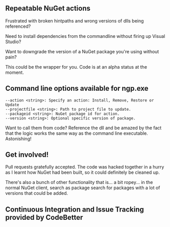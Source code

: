 ## Repeatable NuGet actions

Frustrated with broken hintpaths and wrong versions of dlls being referenced?

Need to install dependencies from the commandline without firing up Visual Studio?

Want to downgrade the version of a NuGet package you're using without pain?

This could be the wrapper for you. Code is at an alpha status at the moment.

## Command line options available for ngp.exe

    --action <string>: Specify an action: Install, Remove, Restore or Update
    --projectfile <string>: Path to project file to update.
    --packageid <string>: NuGet package id for action.
    --version <string>: Optional specific version of package.

Want to call them from code? Reference the dll and be amazed by the fact that the logic works the same way as the command line executable. Astonishing!

## Get involved!

Pull requests gratefully accepted. The code was hacked together in a hurry as I learnt how NuGet had
been built, so it could definitely be cleaned up.

There's also a bunch of other functionality that is... a bit ropey... in the normal NuGet client,
search as package search for packages with a lot of versions that could be added.

## Continuous Integration and Issue Tracking provided by CodeBetter
